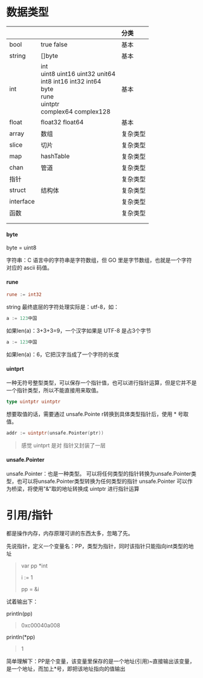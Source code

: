 
# 数据类型



|  |  | 分类 |
| :--- | :--- | :--- |
| bool | true false | 基本 |
| string | []byte | 基本 |
| int | int<br>uint8 uint16 uint32 unit64 <br>int8 int16 int32 int64<br>byte<br>rune<br>uintptr<br>complex64 complex128 | 基本 |
| float | float32 float64 | 基本 |
| array | 数组 | 复杂类型 |
| slice | 切片 | 复杂类型 |
| map | hashTable | 复杂类型 |
| chan | 管道 | 复杂类型 |
| 指针 |  | 复杂类型 |
| struct | 结构体 | 复杂类型 |
| interface |  | 复杂类型 |
| 函数 |  | 复杂类型 |
|  |  |  |
|  |  |  |

#### byte

byte = uint8

字符串：C 语言中的字符串是字符数组，但 GO 里是字节数组，也就是一个字符对应的 ascii 码值。
#### rune

```go
rune := int32
```

string 最终底层的字符处理实际是：utf-8，如：

```go
a := 123中国
```
如果len(a)：3+3+3=9，一个汉字如果是 UTF-8 是占3个字节

```go
a := 123中国
```
如果len(a)：6，它把汉字当成了一个字符的长度


#### uintprt

一种无符号整型类型，可以保存一个指针值，也可以进行指针运算，但是它并不是一个指针类型，所以不能直接用来取值。

```go 
type uintptr uintptr
```

想要取值的话，需要通过 unsafe.Pointe r转换到具体类型指针后，使用 \* 号取值。

```go
addr := uintptr(unsafe.Pointer(ptr)) 
```

>感觉 uintprt 是对 指针又封装了一层

#### unsafe.Pointer

unsafe.Pointer：也是一种类型。
可以将任何类型的指针转换为unsafe.Pointer类型，也可以将unsafe.Pointer类型转换为任何类型的指针
unsafe.Pointer 可以作为桥梁，将使用"&"取的地址转换成 uintptr 进行指针运算










# 引用/指针

都是操作内存，内存原理可讲的东西太多，忽略了先。

先说指针，定义一个变量名：PP，类型为指针，同时该指针只能指向int类型的地址

> var pp \*int
> 
> 
> i := 1
> 
> 
> pp = &i

试着输出下：

println\(pp\)

> 0xc00040a008

println\(\*pp\)

> 1

简单理解下：PP是个变量，该变量里保存的是一个地址\(引用\)~直接输出该变量，是一个地址，而加上\*号，即把该地址指向的值输出
